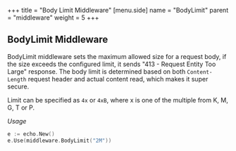 +++
title = "Body Limit Middleware"
[menu.side]
  name = "BodyLimit"
  parent = "middleware"
  weight = 5
+++

## BodyLimit Middleware

BodyLimit middleware sets the maximum allowed size for a request body, if the
size exceeds the configured limit, it sends "413 - Request Entity Too Large"
response. The body limit is determined based on both `Content-Length` request
header and actual content read, which makes it super secure.

Limit can be specified as `4x` or `4xB`, where x is one of the multiple from K, M,
G, T or P.

*Usage*

```go
e := echo.New()
e.Use(middleware.BodyLimit("2M"))
```
